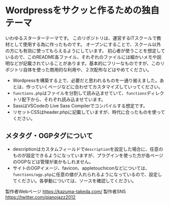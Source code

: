 # Wordpressをサクッと作るための独自テーマ
いわゆるスターターテーマです。
このリポジトリは、運営するITスクールで教材として使用する為に作ったものです。
オープンにすることで、スクール以外の方にも有効に使ってもらえるようにしています。
初心者が使うことを想定しているので、このREADME各ファイル、それぞれのファイルには細かいメモや説明などが記載されていることがあります。基本的にフリーなものですが、このリポジトリ自体を使った商用的な利用や、２次配布などはやめてください。

- Wordpressを構築する上で、必要だと思われるものを一通り揃えました。あとは、作っていくページなどに合わせてカスタマイズしていってください。
- `functions.php`はファイルを分割して読み込ませていて、`functions`ディレクトリ配下から、それぞれ読み込ませています。
- SassはVSCodeの Live Sass Compilerでコンパイルする想定です。
- リセットCSSはheader.phpに記載していますが、時代に合ったものを使ってください。

## メタタグ・OGPタグについて
- descriptionはカスタムフィールドで`description`を設定した場合に、任意のものが設定できるようになっていますが、プラグインを使った方が各ページのOGPなどは管理が楽かもしれません。
- サイトのOGPイメージ、favicon、appletouchiconなどについては、`functions/ogp.php`に任意の値が入れられるようになっているので、設定してください。各挙動については、ソースを確認してください。

製作者Webページ https://kazuma-takeda.com/
製作者SNS https://twitter.com/pianojazz2012
